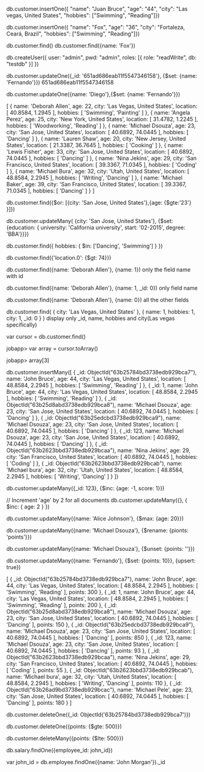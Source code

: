 db.customer.insertOne({
"name": "Juan Bruce",
"age": "44",
"city": "Las vegas, United States",
"hobbies": ["Swimming", "Reading"]})

db.customer.insertOne({
    "name": "Fox", "age": "36",
    "city": "Fortaleza, Ceará, Brazil",
    "hobbies": ["Swimming", "Reading"]})

db.customer.find()
db.customer.find({name: 'Fox'})

db.createUser({
  user: "admin",
  pwd: "admin",
  roles: [{ role: "readWrite", db: "testdb" }]
})

db.customer.updateOne({_id: '651ad686eab11f5547346158'}, {$set: {name: 'Fernando'}})
651ad686eab11f5547346158

db.customer.updateOne({name: 'Diego'},{$set: {name: 'Fernando'}})


[
  {
    name: 'Deborah Allen',
    age: 22,
    city: 'Las Vegas, United States',
    location: [ 40.8584, 1.2945 ],
    hobbies: [ 'Swimming', 'Painting' ]
  },
  {
    name: 'Angela Perez',
    age: 25,
    city: 'New York, United States',
    location: [ 31.4782, 1.2245 ],
    hobbies: [ 'Woodworking', 'Reading' ]
  },
  {
    name: 'Michael Dsouza',
    age: 23,
    city: 'San Jose, United States',
    location: [ 40.6892, 74.0445 ],
    hobbies: [ 'Dancing' ]
  },
  {
    name: 'Lauren Shaw',
    age: 20,
    city: 'New Jersey, United States',
    location: [ 21.3387, 36.7645 ],
    hobbies: [ 'Cooking' ]
  },
  {
    name: 'Lewis Fisher',
    age: 33,
    city: 'San Jose, United States',
    location: [ 40.6892, 74.0445 ],
    hobbies: [ 'Dancing' ]
  },
  {
    name: 'Nina Jekins',
    age: 29,
    city: 'San Francisco, United States',
    location: [ 39.3367, 71.0345 ],
    hobbies: [ 'Coding' ]
  },
  {
    name: 'Michael Bura',
    age: 32,
    city: 'Utah, United States',
    location: [ 48.8584, 2.2945 ],
    hobbies: [ 'Writing', 'Dancing' ]
  },
  {
    name: 'Michael Baker',
    age: 39,
    city: 'San Francisco, United States',
    location: [ 39.3367, 71.0345 ],
    hobbies: [ 'Dancing' ]
  }
]

db.customer.find({$or: [{city: 'San Jose, United States'},{age: {$gte:'23'} }]})

db.customer.updateMany(
    {city: 'San Jose, United States'}, 
    {$set: {education: {
        university: 'California university', 
                start: '02-2015', 
                degree: 'BBA'}}})

db.customer.find({ hobbies: { $in: ['Dancing', 'Swimming'] } })

db.customer.find({'location.0': {$gt: 74}})

db.customer.find({name: 'Deborah Allen'}, {name: 1}) only the field name with id

db.customer.find({name: 'Deborah Allen'}, {name: 1, _id: 0}) only field name

db.customer.find({name: 'Deborah Allen'}, {name: 0}) all the other fields

db.customer.find(
  { city: 'Las Vegas, United States' },
  { name: 1, hobbies: 1, city: 1, _id: 0 }
)
display only _id, name, hobbies and city(Las vegas specifically)

var cursor = db.customer.find()

jobapp> var array = cursor.toArray()

jobapp> array[3]

db.customer.insertMany([
  {
    _id: ObjectId("63b25784bd3738edb929bca7"),
    name: 'John Bruce',
    age: 44,
    city: 'Las Vegas, United States',
    location: [ 48.8584, 2.2945 ],
    hobbies: [ 'Swimming', 'Reading' ]
  },
  {
    _id: 1,
    name: 'John Bruce',
    age: 44,
    city: 'Las Vegas, United States',
    location: [ 48.8584, 2.2945 ],
    hobbies: [ 'Swimming', 'Reading' ]
  },
  {
    _id: ObjectId("63b25d8abd3738edb929bca8"),
    name: 'Michael Dsouza',
    age: 23,
    city: 'San Jose, United States',
    location: [ 40.6892, 74.0445 ],
    hobbies: [ 'Dancing' ]
  },
  {
    _id: ObjectId("63b25edcbd3738edb929bca9"),
    name: 'Michael Dsouza',
    age: 23,
    city: 'San Jose, United States',
    location: [ 40.6892, 74.0445 ],
    hobbies: [ 'Dancing' ]
  },
  {
    _id: 123,
    name: 'Michael Dsouza',
    age: 23,
    city: 'San Jose, United States',
    location: [ 40.6892, 74.0445 ],
    hobbies: [ 'Dancing' ]
  },
  {
    _id: ObjectId("63b2623bbd3738edb929bcaa"),
    name: 'Nina Jekins',
    age: 29,
    city: 'San Francisco, United States',
    location: [ 40.6892, 74.0445 ],
    hobbies: [ 'Coding' ]
  },
  {
    _id: ObjectId("63b2623bbd3738edb929bcab"),
    name: 'Michael bura',
    age: 32,
    city: 'Utah, United States',
    location: [ 48.8584, 2.2945 ],
    hobbies: [ 'Writing', 'Dancing' ]
  }
])

db.customer.updateMany({_id: 123}, {$inc: {age: -1, score: 1}})

// Increment 'age' by 2 for all documents
db.customer.updateMany({}, { $inc: { age: 2 } })

db.customer.updateMany({name: 'Alice Johnson'}, {$max: {age: 20}})

db.customer.updateMany({name: 'Michael Dsouza'}, {$rename: {pionts: 'points'}})

db.customer.updateMany({name: 'Michael Dsouza'}, {$unset: {points: ''}})

db.customer.updateMany({name: 'Fernando'}, {$set: {points: 10}}, {upsert: true})

[
  {
    _id: ObjectId("63b25784bd3738edb929bca7"),
    name: 'John Bruce',
    age: 44,
    city: 'Las Vegas, United States',
    location: [ 48.8584, 2.2945 ],
    hobbies: [ 'Swimming', 'Reading' ],
    points: 300
  },
  {
    _id: 1,
    name: 'John Bruce',
    age: 44,
    city: 'Las Vegas, United States',
    location: [ 48.8584, 2.2945 ],
    hobbies: [ 'Swimming', 'Reading' ],
    points: 200
  },
  {
    _id: ObjectId("63b25d8abd3738edb929bca8"),
    name: 'Michael Dsouza',
    age: 23,
    city: 'San Jose, United States',
    location: [ 40.6892, 74.0445 ],
    hobbies: [ 'Dancing' ],
    points: 150
  },
  {
    _id: ObjectId("63b25edcbd3738edb929bca9"),
    name: 'Michael Dsouza',
    age: 23,
    city: 'San Jose, United States',
    location: [ 40.6892, 74.0445 ],
    hobbies: [ 'Dancing' ],
    points: 850
  },
  {
    _id: 123,
    name: 'Michael Dsouza',
    age: 23,
    city: 'San Jose, United States',
    location: [ 40.6892, 74.0445 ],
    hobbies: [ 'Dancing' ],
    points: 93
  },
  {
    _id: ObjectId("63b2623bbd3738edb929bcaa"),
    name: 'Nina Jekins',
    age: 29,
    city: 'San Francisco, United States',
    location: [ 40.6892, 74.0445 ],
    hobbies: [ 'Coding' ],
    points: 55
  },
  {
    _id: ObjectId("63b2623bbd3738edb929bcab"),
    name: 'Michael bura',
    age: 32,
    city: 'Utah, United States',
    location: [ 48.8584, 2.2945 ],
    hobbies: [ 'Writing', 'Dancing' ],
    points: 110
  },
  {
    _id: ObjectId("63b26ad9bd3738edb929bcac"),
    name: 'Michael Pele',
    age: 23,
    city: 'San Jose, United States',
    location: [ 40.6892, 74.0445 ],
    hobbies: [ 'Dancing' ],
    points: 180
  }
]

db.customer.deleteOne({_id: ObjectId('63b25784bd3738edb929bca7')})

db.customer.deleteOne({points: {$gte: 500}})

db.customer.deleteMany({points: {$lte: 500}})

db.salary.findOne({employee_id: john_id})

var john_id = db.employee.findOne({name: 'John Morgan'})._id

